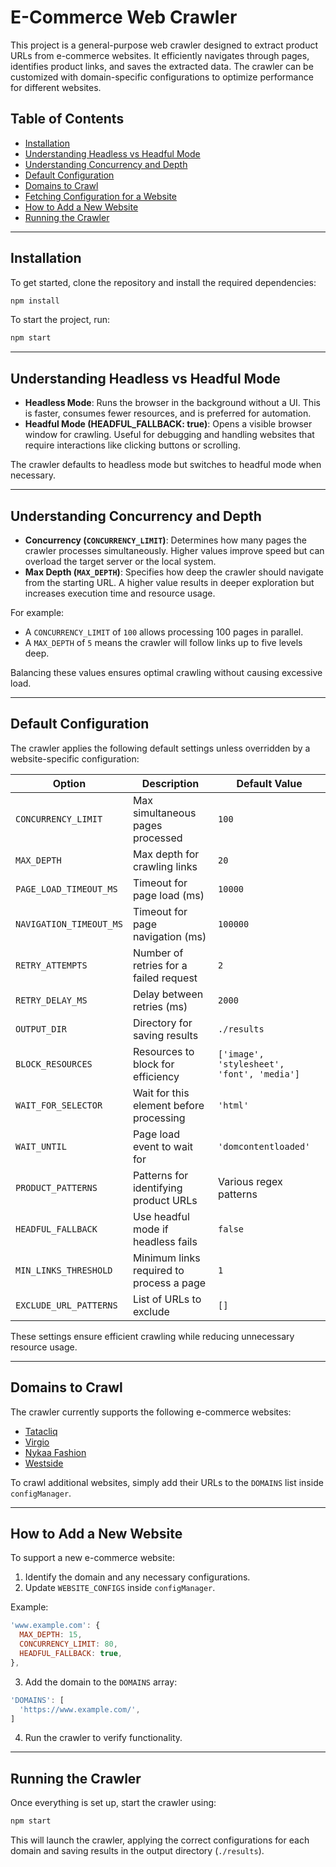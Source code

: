 # E-Commerce Web Crawler

This project is a general-purpose web crawler designed to extract product URLs from e-commerce websites. It efficiently navigates through pages, identifies product links, and saves the extracted data. The crawler can be customized with domain-specific configurations to optimize performance for different websites.

## Table of Contents

- [Installation](#installation)
- [Understanding Headless vs Headful Mode](#understanding-headless-vs-headful-mode)
- [Understanding Concurrency and Depth](#understanding-concurrency-and-depth)
- [Default Configuration](#default-configuration)
- [Domains to Crawl](#domains-to-crawl)
- [Fetching Configuration for a Website](#fetching-configuration-for-a-website)
- [How to Add a New Website](#how-to-add-a-new-website)
- [Running the Crawler](#running-the-crawler)

---

## Installation

To get started, clone the repository and install the required dependencies:

```sh
npm install
```

To start the project, run:

```sh
npm start
```

---

## Understanding Headless vs Headful Mode

- **Headless Mode**: Runs the browser in the background without a UI. This is faster, consumes fewer resources, and is preferred for automation.
- **Headful Mode (HEADFUL_FALLBACK: true)**: Opens a visible browser window for crawling. Useful for debugging and handling websites that require interactions like clicking buttons or scrolling.

The crawler defaults to headless mode but switches to headful mode when necessary.

---

## Understanding Concurrency and Depth

- **Concurrency (`CONCURRENCY_LIMIT`)**: Determines how many pages the crawler processes simultaneously. Higher values improve speed but can overload the target server or the local system.
- **Max Depth (`MAX_DEPTH`)**: Specifies how deep the crawler should navigate from the starting URL. A higher value results in deeper exploration but increases execution time and resource usage.

For example:

- A `CONCURRENCY_LIMIT` of `100` allows processing 100 pages in parallel.
- A `MAX_DEPTH` of `5` means the crawler will follow links up to five levels deep.

Balancing these values ensures optimal crawling without causing excessive load.

---

## Default Configuration

The crawler applies the following default settings unless overridden by a website-specific configuration:

| Option                  | Description                              | Default Value                              |
| ----------------------- | ---------------------------------------- | ------------------------------------------ |
| `CONCURRENCY_LIMIT`     | Max simultaneous pages processed         | `100`                                      |
| `MAX_DEPTH`             | Max depth for crawling links             | `20`                                       |
| `PAGE_LOAD_TIMEOUT_MS`  | Timeout for page load (ms)               | `10000`                                    |
| `NAVIGATION_TIMEOUT_MS` | Timeout for page navigation (ms)         | `100000`                                   |
| `RETRY_ATTEMPTS`        | Number of retries for a failed request   | `2`                                        |
| `RETRY_DELAY_MS`        | Delay between retries (ms)               | `2000`                                     |
| `OUTPUT_DIR`            | Directory for saving results             | `./results`                                |
| `BLOCK_RESOURCES`       | Resources to block for efficiency        | `['image', 'stylesheet', 'font', 'media']` |
| `WAIT_FOR_SELECTOR`     | Wait for this element before processing  | `'html'`                                   |
| `WAIT_UNTIL`            | Page load event to wait for              | `'domcontentloaded'`                       |
| `PRODUCT_PATTERNS`      | Patterns for identifying product URLs    | Various regex patterns                     |
| `HEADFUL_FALLBACK`      | Use headful mode if headless fails       | `false`                                    |
| `MIN_LINKS_THRESHOLD`   | Minimum links required to process a page | `1`                                        |
| `EXCLUDE_URL_PATTERNS`  | List of URLs to exclude                  | `[]`                                       |

These settings ensure efficient crawling while reducing unnecessary resource usage.

---

## Domains to Crawl

The crawler currently supports the following e-commerce websites:

- [Tatacliq](https://www.tatacliq.com/)
- [Virgio](https://www.virgio.com/)
- [Nykaa Fashion](https://www.nykaafashion.com/)
- [Westside](https://www.westside.com/)

To crawl additional websites, simply add their URLs to the `DOMAINS` list inside `configManager`.

---

## How to Add a New Website

To support a new e-commerce website:

1. Identify the domain and any necessary configurations.
2. Update `WEBSITE_CONFIGS` inside `configManager`.

Example:

```js
'www.example.com': {
  MAX_DEPTH: 15,
  CONCURRENCY_LIMIT: 80,
  HEADFUL_FALLBACK: true,
},
```

3. Add the domain to the `DOMAINS` array:

```js
'DOMAINS': [
  'https://www.example.com/',
]
```

4. Run the crawler to verify functionality.

---

## Running the Crawler

Once everything is set up, start the crawler using:

```sh
npm start
```

This will launch the crawler, applying the correct configurations for each domain and saving results in the output directory (`./results`).
